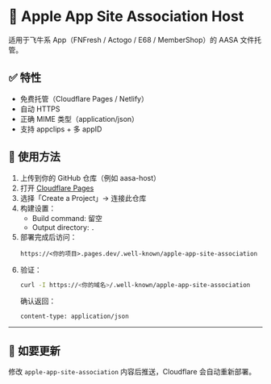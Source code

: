 # 🍎 Apple App Site Association Host

适用于飞牛系 App（FNFresh / Actogo / E68 / MemberShop）的 AASA 文件托管。

## ✅ 特性
- 免费托管（Cloudflare Pages / Netlify）
- 自动 HTTPS
- 正确 MIME 类型（application/json）
- 支持 appclips + 多 appID

## 🚀 使用方法
1. 上传到你的 GitHub 仓库（例如 aasa-host）
2. 打开 [Cloudflare Pages](https://pages.cloudflare.com/)
3. 选择「Create a Project」→ 连接此仓库
4. 构建设置：
   - Build command: 留空
   - Output directory: `.`
5. 部署完成后访问：
   ```
   https://<你的项目>.pages.dev/.well-known/apple-app-site-association
   ```
6. 验证：
   ```bash
   curl -I https://<你的域名>/.well-known/apple-app-site-association
   ```
   确认返回：
   ```
   content-type: application/json
   ```

---

## 🔧 如要更新
修改 `apple-app-site-association` 内容后推送，Cloudflare 会自动重新部署。
